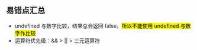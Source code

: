 ## 易错点汇总

- undefined 与数字比较，结果总会返回 false，<mark>所以不能使用 undefined 与数字作比较</mark>
- 运算符优先级：&& > || > 三元运算符